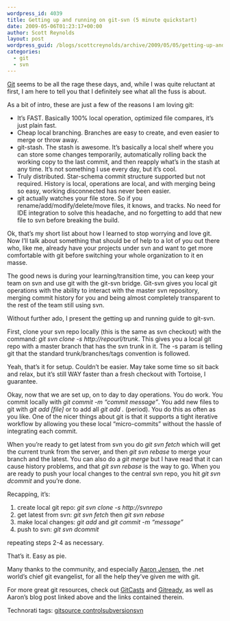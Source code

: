 ```yaml
---
wordpress_id: 4039
title: Getting up and running on git-svn (5 minute quickstart)
date: 2009-05-06T01:23:17+00:00
author: Scott Reynolds
layout: post
wordpress_guid: /blogs/scottcreynolds/archive/2009/05/05/getting-up-and-running-on-git-svn-5-minute-quickstart.aspx
categories:
  - git
  - svn
---
```

[Git](http://git-scm.com/) seems to be all the rage these days, and, while I was quite reluctant at first, I am here to tell you that I definitely see what all the fuss is about.

As a bit of intro, these are just a few of the reasons I am loving git:

  * It&#8217;s FAST. Basically 100% local operation, optimized file compares, it&#8217;s just plain fast.
  * Cheap local branching. Branches are easy to create, and even easier to merge or throw away.
  * git-stash. The stash is awesome. It&#8217;s basically a local shelf where you can store some changes temporarily, automatically rolling back the working copy to the last commit, and then reapply what&#8217;s in the stash at any time. It&#8217;s not something I use every day, but it&#8217;s cool.
  * Truly distributed. Star-schema commit structure supported but not required. History is local, operations are local, and with merging being so easy, working disconnected has never been easier.
  * git actually watches your file store. So if you rename/add/modify/delete/move files, it knows, and tracks. No need for IDE integration to solve this headache, and no forgetting to add that new file to svn before breaking the build.

Ok, that&#8217;s my short list about how I learned to stop worrying and love git. Now I&#8217;ll talk about something that should be of help to a lot of you out there who, like me, already have your projects under svn and want to get more comfortable with git before switching your whole organization to it en masse.

The good news is during your learning/transition time, you can keep your team on svn and use git with the git-svn bridge. Git-svn gives you local git operations with the ability to interact with the master svn repository, merging commit history for you and being almost completely transparent to the rest of the team still using svn.

Without further ado, I present the getting up and running guide to git-svn.

First, clone your svn repo locally (this is the same as svn checkout) with the command: _git svn clone -s http://repourl/trunk_. This gives you a local git repo with a master branch that has the svn trunk in it. The -s param is telling git that the standard trunk/branches/tags convention is followed. 

Yeah, that&#8217;s it for setup. Couldn&#8217;t be easier. May take some time so sit back and relax, but it&#8217;s still WAY faster than a fresh checkout with Tortoise, I guarantee. 

Okay, now that we are set up, on to day to day operations. You do work. You commit locally with _git commit -m &#8220;commit message&#8221;_. You add new files to git with _git add [file]_ or to add all _git add ._ (period). You do this as often as you like. One of the nicer things about git is that it supports a tight iterative workflow by allowing you these local &#8220;micro-commits&#8221; without the hassle of integrating each commit.

When you&#8217;re ready to get latest from svn you do _git svn fetch_ which will get the current trunk from the server, and then _git svn rebase_ to merge your branch and the latest. You can also do a _git merge_ but I have read that it can cause history problems, and that _git svn rebase_ is the way to go. When you are ready to push your local changes to the central svn repo, you hit _git svn dcommit_ and you&#8217;re done.

Recapping, it&#8217;s:

  1. create local git repo: _git svn clone -s http://svnrepo_ 
  2. get latest from svn: _git svn fetch_ then _git svn rebase_
  3. make local changes: _git add_ and _git commit -m &#8220;message&#8221;_
  4. push to svn: _git svn dcommit_ 

repeating steps 2-4 as necessary. 

That&#8217;s it. Easy as pie.

Many thanks to the community, and especially [Aaron Jensen](http://codebetter.com/blogs/aaron.jensen/archive/2009/03/12/hosting-your-oss-project-on-github.aspx), the .net world&#8217;s chief git evangelist, for all the help they&#8217;ve given me with git.

For more great git resources, check out [GitCasts](http://gitcasts.com) and [Gitready](http://gitready.com), as well as Aaron&#8217;s blog post linked above and the links contained therein.

<div>
  Technorati tags: <a rel="tag" href="http://technorati.com/tags/git">git</a><a rel="tag" href="http://technorati.com/tags/source%20control">source control</a><a rel="tag" href="http://technorati.com/tags/subversion">subversion</a><a rel="tag" href="http://technorati.com/tags/svn">svn</a>
</div>